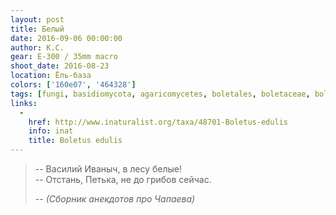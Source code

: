 ```yaml
---
layout: post
title: Белый
date: 2016-09-06 00:00:00
author: К.С.
gear: E-300 / 35mm macro
shoot_date: 2016-08-23
location: Ёль-база
colors: ['160e07', '464328']
tags: [fungi, basidiomycota, agaricomycetes, boletales, boletaceae, boletus, boletus edulis]
links:
  -
    href: http://www.inaturalist.org/taxa/48701-Boletus-edulis
    info: inat
    title: Boletus edulis
---
```


> -- Василий Иваныч, в лесу белые!  
> -- Отстань, Петька, не до грибов сейчас.
>
> -- <cite>(Сборник анекдотов про Чапаева)</cite>
